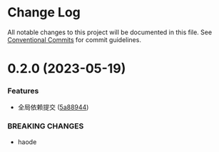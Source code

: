 # Change Log

All notable changes to this project will be documented in this file.
See [Conventional Commits](https://conventionalcommits.org) for commit guidelines.

# 0.2.0 (2023-05-19)


### Features

* 全局依赖提交 ([5a88944](https://github.com/yangxingkun/leran-test-dome/commit/5a889449b6a33c297105d144b5c6a9dc0cbc2ab9))


### BREAKING CHANGES

* haode
